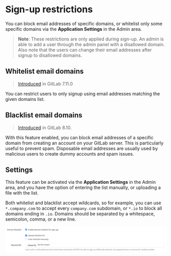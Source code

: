 # Sign-up restrictions

You can block email addresses of specific domains, or whitelist only some
specific domains via the **Application Settings** in the Admin area.

>**Note**: These restrictions are only applied during sign-up. An admin is
able to add a user through the admin panel with a disallowed domain. Also
note that the users can change their email addresses after signup to
disallowed domains.

## Whitelist email domains

> [Introduced][ce-598] in GitLab 7.11.0

You can restrict users to only signup using email addresses matching the given
domains list.

## Blacklist email domains

> [Introduced][ce-5259] in GitLab 8.10.

With this feature enabled, you can block email addresses of a specific domain
from creating an account on your GitLab server. This is particularly useful to
prevent spam. Disposable email addresses are usually used by malicious users to
create dummy accounts and spam issues.

## Settings

This feature can be activated via the **Application Settings** in the Admin area,
and you have the option of entering the list manually, or uploading a file with
the list.

Both whitelist and blacklist accept wildcards, so for example, you can use
`*.company.com` to accept every `company.com` subdomain, or `*.io` to block all
domains ending in `.io`. Domains should be separated by a whitespace,
semicolon, comma, or a new line.

![Domain Blacklist](img/domain_blacklist.png)

[ce-5259]: https://gitlab.com/gitlab-org/gitlab-ce/merge_requests/5259
[ce-598]: https://gitlab.com/gitlab-org/gitlab-ce/merge_requests/598
